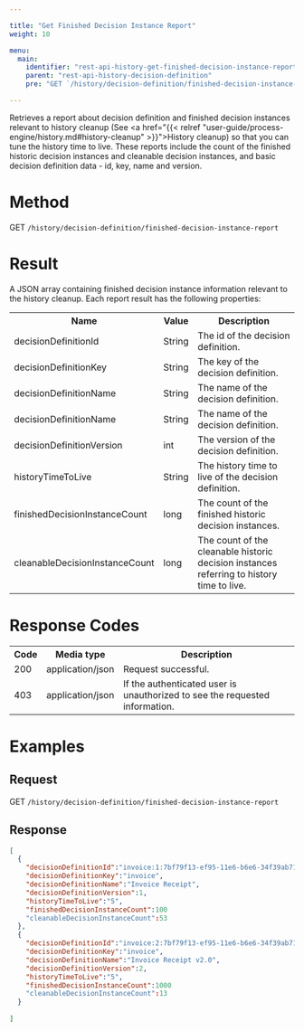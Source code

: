 ```yaml
---

title: "Get Finished Decision Instance Report"
weight: 10

menu:
  main:
    identifier: "rest-api-history-get-finished-decision-instance-report"
    parent: "rest-api-history-decision-definition"
    pre: "GET `/history/decision-definition/finished-decision-instance-report`"

---
```


Retrieves a report about decision definition and finished decision instances relevant to history cleanup (See 
<a href="{{< relref "user-guide/process-engine/history.md#history-cleanup" >}}">History cleanup</a>) so that you can tune the history time to live. These reports include the count of the finished historic decision instances and  cleanable decision instances, and basic decision definition data - id, key, name and version.

# Method

GET `/history/decision-definition/finished-decision-instance-report`

# Result

A JSON array containing finished decision instance information relevant to the history cleanup. Each report result has the following properties:

<table class="table table-striped">
  <tr>
    <th>Name</th>
    <th>Value</th>
    <th>Description</th>
  </tr>
  <tr>
    <td>decisionDefinitionId</td>
    <td>String</td>
    <td>The id of the decision definition.</td>
  </tr>
  <tr>
    <td>decisionDefinitionKey</td>
    <td>String</td>
    <td>The key of the decision definition.</td>
  </tr>
  <tr>
    <td>decisionDefinitionName</td>
    <td>String</td>
    <td>The name of the decision definition.</td>
  </tr>
  <tr>
    <td>decisionDefinitionName</td>
    <td>String</td>
    <td>The name of the decision definition.</td>
  </tr>
  <tr>
    <td>decisionDefinitionVersion</td>
    <td>int</td>
    <td>The version of the decision definition.</td>
  </tr>
  <tr>
    <td>historyTimeToLive</td>
    <td>String</td>
    <td>The history time to live of the decision definition.</td>
  </tr>
  <tr>
    <td>finishedDecisionInstanceCount</td>
    <td>long</td>
    <td>The count of the finished historic decision instances.</td>
  </tr>
  <tr>
    <td>cleanableDecisionInstanceCount</td>
    <td>long</td>
    <td>The count of the cleanable historic decision instances referring to history time to live.</td>
  </tr>
</table>


# Response Codes

<table class="table table-striped">
  <tr>
    <th>Code</th>
    <th>Media type</th>
    <th>Description</th>
  </tr>
  <tr>
    <td>200</td>
    <td>application/json</td>
    <td>Request successful.</td>
  </tr>
  <tr>
    <td>403</td>
    <td>application/json</td>
    <td>If the authenticated user is unauthorized to see the requested information.</td>
  </tr>
</table>

# Examples

## Request

GET `/history/decision-definition/finished-decision-instance-report`

## Response

```json
[
  {
    "decisionDefinitionId":"invoice:1:7bf79f13-ef95-11e6-b6e6-34f39ab71d4e",
    "decisionDefinitionKey":"invoice",
    "decisionDefinitionName":"Invoice Receipt",
    "decisionDefinitionVersion":1,
    "historyTimeToLive":"5",
    "finishedDecisionInstanceCount":100
    "cleanableDecisionInstanceCount":53
  },
  {
    "decisionDefinitionId":"invoice:2:7bf79f13-ef95-11e6-b6e6-34f39ab71d4e",
    "decisionDefinitionKey":"invoice",
    "decisionDefinitionName":"Invoice Receipt v2.0",
    "decisionDefinitionVersion":2,
    "historyTimeToLive":"5",
    "finishedDecisionInstanceCount":1000
    "cleanableDecisionInstanceCount":13
  }
  
]
```
